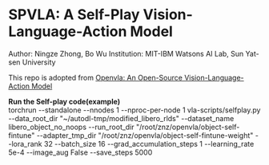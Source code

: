 # SPVLA: A Self-Play Vision-Language-Action Model
Author: Ningze Zhong, Bo Wu
Institution: MIT-IBM Watsons AI Lab, Sun Yat-sen University

This repo is adopted from [Openvla: An Open-Source Vision-Language-Action Model](https://github.com/openvla/openvla)

**Run the Self-play code(example)** <br>
torchrun --standalone --nnodes 1 --nproc-per-node 1 vla-scripts/selfplay.py  --data_root_dir "~/autodl-tmp/modified_libero_rlds" --dataset_name libero_object_no_noops --run_root_dir "/root/znz/openvla/object-self-fintune" --adapter_tmp_dir "/root/znz/openvla/object-self-fintune-weight" --lora_rank 32 --batch_size 16 --grad_accumulation_steps 1 --learning_rate 5e-4 --image_aug False --save_steps 5000
